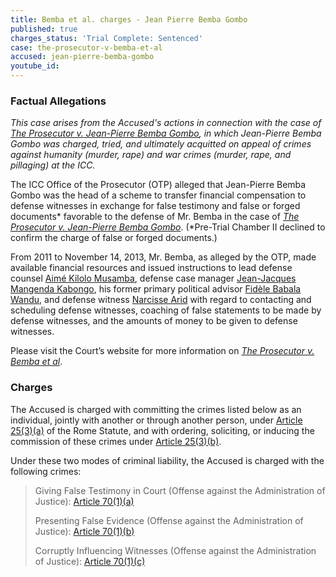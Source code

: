 ```yaml
---
title: Bemba et al. charges - Jean Pierre Bemba Gombo
published: true
charges_status: 'Trial Complete: Sentenced'
case: the-prosecutor-v-bemba-et-al
accused: jean-pierre-bemba-gombo
youtube_id:
---
```


### Factual Allegations

*This case arises from the Accused's actions in connection with the case of [<u>The Prosecutor v. Jean-Pierre Bemba Gombo</u>](https://www.aba-icc.org/cases/case/the-prosecutor-v-bemba/), in which Jean-Pierre Bemba Gombo was charged, tried, and ultimately acquitted on appeal of crimes against humanity (murder, rape) and war crimes (murder, rape, and pillaging) at the ICC.&nbsp;*

The ICC Office of the Prosecutor (OTP) alleged that Jean-Pierre Bemba Gombo was the head of a scheme to transfer financial compensation to defense witnesses in exchange for false testimony and false or forged documents\* favorable to the defense of Mr. Bemba in the case of [*The Prosecutor v. Jean-Pierre Bemba Gombo*](https://www.aba-icc.org/cases/case/the-prosecutor-v-bemba/). (\*Pre-Trial Chamber II declined to confirm the charge of false or forged documents.)

From 2011 to November 14, 2013, Mr. Bemba, as alleged by the OTP, made available financial resources and issued instructions to lead defense counsel [Aimé Kilolo Musamba](https://www.aba-icc.org/accused/aime-kilolo-musamba/), defense case manager [Jean-Jacques Mangenda Kabongo](https://www.aba-icc.org/accused/jean-jacques-magenda-kabongo/), his former primary political advisor [Fid&egrave;le Babala Wandu](https://www.aba-icc.org/accused/fid-le-babala-wandu/), and defense witness [Narcisse Arid](https://www.aba-icc.org/accused/narcisse-arido/) with regard to contacting and scheduling defense witnesses, coaching of false statements to be made by defense witnesses, and the amounts of money to be given to defense witnesses. &nbsp;&nbsp;

Please visit the Court’s website for more information on [*The Prosecutor v. Bemba et al*](https://www.icc-cpi.int/car/Bemba-et-al).

### Charges

The Accused is charged with committing the crimes listed below as an individual, jointly with another or through another person, under&nbsp;[Article 25(3)(a)](http://www.casematrixnetwork.org/case-m/klamberg-commentary/rome-statute/#c1198) of the Rome Statute, and with ordering, soliciting, or inducing the commission of these crimes under&nbsp;[Article 25(3)(b)](http://www.casematrixnetwork.org/case-m/klamberg-commentary/rome-statute/#c1198).

Under these two modes of criminal liability, the Accused is charged with the following crimes:

> Giving False Testimony in Court (Offense against the Administration of Justice):&nbsp;[Article 70(1)(a)](http://www.casematrixnetwork.org/case-m/klamberg-commentary/rome-statute/#c1243)
>
>
> Presenting False Evidence (Offense against the Administration of Justice): [Article 70(1)(b)](http://www.casematrixnetwork.org/case-m/klamberg-commentary/rome-statute/#c1243)
>
>
> Corruptly Influencing Witnesses (Offense against the Administration of Justice):&nbsp;[Article 70(1)(c)](http://www.casematrixnetwork.org/case-m/klamberg-commentary/rome-statute/#c1243)
